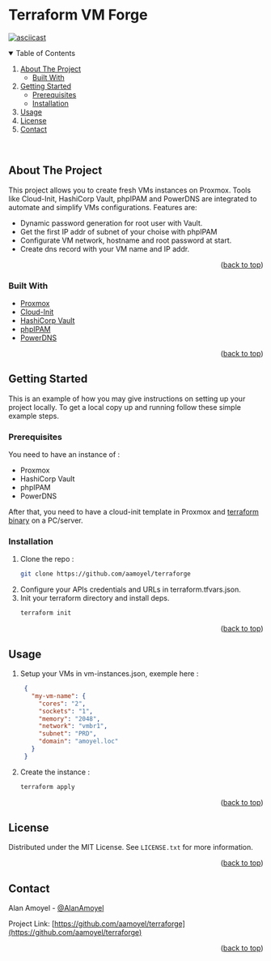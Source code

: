 # Terraform VM Forge
<div id="top"></div>

[![asciicast](https://asciinema.org/a/499315.svg)](https://asciinema.org/a/499315)

<!-- TABLE OF CONTENTS -->
<details open>
  <summary>Table of Contents</summary>
  <ol>
    <li>
      <a href="#about-the-project">About The Project</a>
      <ul>
        <li><a href="#built-with">Built With</a></li>
      </ul>
    </li>
    <li>
      <a href="#getting-started">Getting Started</a>
      <ul>
        <li><a href="#prerequisites">Prerequisites</a></li>
        <li><a href="#installation">Installation</a></li>
      </ul>
    </li>
    <li><a href="#usage">Usage</a></li>
    <li><a href="#license">License</a></li>
    <li><a href="#contact">Contact</a></li>
  </ol>
</details>
</br>



<!-- ABOUT THE PROJECT -->
## About The Project

This project allows you to create fresh VMs instances on Proxmox.
Tools like Cloud-Init, HashiCorp Vault, phpIPAM and PowerDNS are integrated to automate and simplify VMs configurations. Features are:
- Dynamic password generation for root user with Vault.
- Get the first IP addr of subnet of your choise with phpIPAM
- Configurate VM network, hostname and root password at start.
- Create dns record with your VM name and IP addr.

<p align="right">(<a href="#top">back to top</a>)</p>



### Built With

* [Proxmox](https://www.proxmox.com)
* [Cloud-Init](https://cloud-init.io/)
* [HashiCorp Vault](https://www.vaultproject.io/)
* [phpIPAM](https://phpipam.net/)
* [PowerDNS](https://www.powerdns.com/)

<p align="right">(<a href="#top">back to top</a>)</p>



<!-- GETTING STARTED -->
## Getting Started

This is an example of how you may give instructions on setting up your project locally.
To get a local copy up and running follow these simple example steps.

### Prerequisites

You need to have an instance of :
* Proxmox
* HashiCorp Vault
* phpIPAM
* PowerDNS

After that, you need to have a cloud-init template in Proxmox and [terraform binary](https://learn.hashicorp.com/tutorials/terraform/install-cli) on a PC/server.

### Installation

1. Clone the repo :
   ```sh
   git clone https://github.com/aamoyel/terraforge
   ```
2. Configure your APIs credentials and URLs in terraform.tfvars.json.
3. Init your terraform directory and install deps.
   ```sh
   terraform init
   ```

<p align="right">(<a href="#top">back to top</a>)</p>



<!-- USAGE EXAMPLES -->
## Usage

1. Setup your VMs in vm-instances.json, exemple here :
   ```json
    {
      "my-vm-name": {
        "cores": "2",
        "sockets": "1",
        "memory": "2048",
        "network": "vmbr1",
        "subnet": "PRD",
        "domain": "amoyel.loc"
      }
    }
   ```
2. Create the instance :
   ```sh
   terraform apply
   ```

<p align="right">(<a href="#top">back to top</a>)</p>



<!-- LICENSE -->
## License

Distributed under the MIT License. See `LICENSE.txt` for more information.

<p align="right">(<a href="#top">back to top</a>)</p>



<!-- CONTACT -->
## Contact

Alan Amoyel - [@AlanAmoyel](https://twitter.com/AlanAmoyel)

Project Link: [https://github.com/aamoyel/terraforge](https://github.com/aamoyel/terraforge)

<p align="right">(<a href="#top">back to top</a>)</p>
